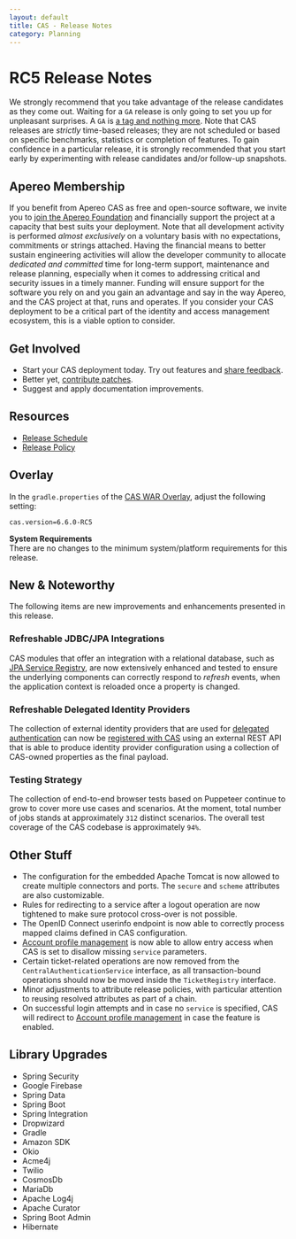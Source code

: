 ```yaml
---
layout: default
title: CAS - Release Notes
category: Planning
---
```


# RC5 Release Notes

We strongly recommend that you take advantage of the release candidates as they come out. Waiting for a `GA` release is only going to set
you up for unpleasant surprises. A `GA` is [a tag and nothing more](https://apereo.github.io/2017/03/08/the-myth-of-ga-rel/). Note 
that CAS releases are *strictly* time-based releases; they are not scheduled or based on specific benchmarks, statistics 
or completion of features. To gain confidence in a particular release, it is strongly recommended that you start 
early by experimenting with release candidates and/or follow-up snapshots.

## Apereo Membership

If you benefit from Apereo CAS as free and open-source software, we invite you
to [join the Apereo Foundation](https://www.apereo.org/content/apereo-membership)
and financially support the project at a capacity that best suits your deployment. Note that all development activity is performed
*almost exclusively* on a voluntary basis with no expectations, commitments or strings attached. Having the financial means to better
sustain engineering activities will allow the developer community to allocate *dedicated and committed* time for long-term support,
maintenance and release planning, especially when it comes to addressing critical and security issues in a timely manner. Funding will
ensure support for the software you rely on and you gain an advantage and say in the way Apereo, and the CAS project at that, runs and
operates. If you consider your CAS deployment to be a critical part of the identity and access management ecosystem, this is a viable option
to consider.

## Get Involved

- Start your CAS deployment today. Try out features and [share feedback](/cas/Mailing-Lists.html).
- Better yet, [contribute patches](/cas/developer/Contributor-Guidelines.html).
- Suggest and apply documentation improvements.

## Resources

- [Release Schedule](https://github.com/apereo/cas/milestones)
- [Release Policy](/cas/developer/Release-Policy.html)

## Overlay

In the `gradle.properties` of the [CAS WAR Overlay](../installation/WAR-Overlay-Installation.html), adjust the following setting:

```properties
cas.version=6.6.0-RC5
```

<div class="alert alert-info">
<strong>System Requirements</strong><br/>There are no changes to the minimum system/platform requirements for this release.
</div>

## New & Noteworthy

The following items are new improvements and enhancements presented in this release.

### Refreshable JDBC/JPA Integrations

CAS modules that offer an integration with a relational database, such as [JPA Service Registry](../services/JPA-Service-Management.html), 
are now extensively enhanced and tested to ensure the underlying components can correctly respond to *refresh* events, when 
the application context is reloaded once a property is changed.

### Refreshable Delegated Identity Providers

The collection of external identity providers that are used for [delegated authentication](../integration/Delegate-Authentication.html)
can now be [registered with CAS](../integration/Delegate-Authentication-Provider-Registration.html) using an external 
REST API that is able to produce identity provider configuration using a collection of CAS-owned properties as the final payload.

### Testing Strategy

The collection of end-to-end browser tests based on Puppeteer continue to grow to cover
more use cases and scenarios. At the moment, total number of jobs stands at approximately `312` distinct
scenarios. The overall test coverage of the CAS codebase is approximately `94%`.

## Other Stuff
     
- The configuration for the embedded Apache Tomcat is now allowed to create multiple connectors and ports. The `secure` and `scheme` attributes are also 
  customizable.
- Rules for redirecting to a service after a logout operation are now tightened to make sure protocol cross-over is not possible.
- The OpenID Connect userinfo endpoint is now able to correctly process mapped claims defined in CAS configuration.
- [Account profile management](../registration/Account-Management-Overview.html) is now able to allow entry access when CAS is set to disallow missing `service` parameters.
- Certain ticket-related operations are now removed from the `CentralAuthenticationService` interface, as all transaction-bound operations should now be 
  moved inside the `TicketRegistry` interface.
- Minor adjustments to attribute release policies, with particular attention to reusing resolved attributes as part of a chain.
- On successful login attempts and in case no `service` is specified, CAS will redirect to [Account profile management](../registration/Account-Management-Overview.html) in case the feature is enabled.


## Library Upgrades

- Spring Security
- Google Firebase
- Spring Data
- Spring Boot
- Spring Integration
- Dropwizard
- Gradle
- Amazon SDK
- Okio
- Acme4j
- Twilio
- CosmosDb
- MariaDb
- Apache Log4j
- Apache Curator
- Spring Boot Admin
- Hibernate
